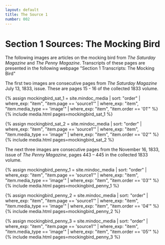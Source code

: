 ```yaml
---
layout: default
title: The Source 1
number: 002
---
```


# Section 1 Sources: The Mocking Bird

The following images are articles on the mocking bird from _The Saturday Magazine_ and _The Penny Magazine_. Transcripts of these pages are presented in the following webpage "Section 1 Transcripts: The Mocking Bird"

The first two images are consecutive pages from _The Saturday Magazine_ July 13, 1833, issue. These are pages 15 - 16 of the collected 1833 volume. 




{% assign mockingbird_sat_1 = site.mindoc_media | sort: "order" | where_exp: "item", "item.page == 'source1'" | where_exp: "item", "item.media_type == 'image'" | where_exp: "item", "item.order == '01'" %}
{% include media.html pages=mockingbird_sat_1 %}





{% assign mockingbird_sat_2 = site.mindoc_media | sort: "order" | where_exp: "item", "item.page == 'source1'" | where_exp: "item", "item.media_type == 'image'" | where_exp: "item", "item.order == '02'" %}
{% include media.html pages=mockingbird_sat_2 %}














The next three images are consecutive pages from the November 16, 1833, issue of _The Penny Magazine_, pages 443 – 445 in the collected 1833 volume.












{% assign mockingbird_penny_1 = site.mindoc_media | sort: "order" | where_exp: "item", "item.page == 'source1'" | where_exp: "item", "item.media_type == 'image'" | where_exp: "item", "item.order == '03'" %}
{% include media.html pages=mockingbird_penny_1 %}





{% assign mockingbird_penny_2 = site.mindoc_media | sort: "order" | where_exp: "item", "item.page == 'source1'" | where_exp: "item", "item.media_type == 'image'" | where_exp: "item", "item.order == '04'" %}
{% include media.html pages=mockingbird_penny_2 %}




{% assign mockingbird_penny_3 = site.mindoc_media | sort: "order" | where_exp: "item", "item.page == 'source1'" | where_exp: "item", "item.media_type == 'image'" | where_exp: "item", "item.order == '05'" %}
{% include media.html pages=mockingbird_penny_3 %}



